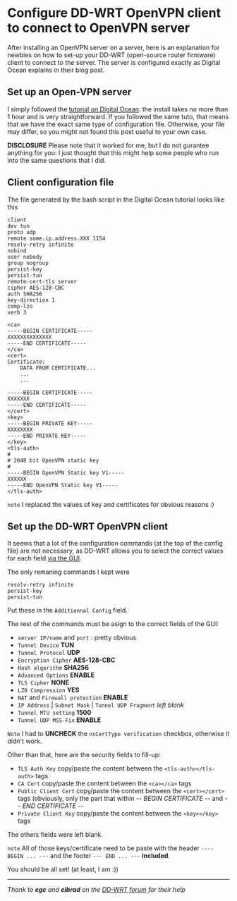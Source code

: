# Configure DD-WRT OpenVPN client to connect to OpenVPN server

After installing an OpenVPN server on a server, here is an explanation for newbies on how to set-up your DD-WRT (open-source router firmware) client to connect to the server. The server is configured exactly as Digital Ocean explains in their blog post.

## Set up an Open-VPN server
I simply followed the [tutorial on Digital Ocean](https://www.digitalocean.com/community/tutorials/how-to-set-up-an-openvpn-server-on-ubuntu-16-04): the install takes no more than 1 hour and is very straightforward. If you followed the same tuto, that means that we have the exact same type of configuration file. Otherwise, your file may differ, so you might not found this post useful to your own case. 

**DISCLOSURE** Please note that it worked for me, but I do not gurantee anything for you: I just thought that this might help some people who run into the same questions that I did.

## Client configuration file
The file generated by the bash script in the Digital Ocean tutorial looks like this
```
client
dev tun
proto udp
remote some.ip.address.XXX 1154
resolv-retry infinite
nobind
user nobody
group nogroup
persist-key
persist-tun
remote-cert-tls server
cipher AES-128-CBC
auth SHA256
key-direction 1
comp-lzo
verb 3

<ca>
-----BEGIN CERTIFICATE-----
XXXXXXXXXXXXXX
-----END CERTIFICATE-----
</ca>
<cert>
Certificate:
    DATA FROM CERTIFICATE...
    ...
    ...
    
-----BEGIN CERTIFICATE-----
XXXXXXX
-----END CERTIFICATE-----
</cert>
<key>
-----BEGIN PRIVATE KEY-----
XXXXXXXX
-----END PRIVATE KEY-----
</key>
<tls-auth>
#
# 2048 bit OpenVPN static key
#
-----BEGIN OpenVPN Static key V1-----
XXXXXX
-----END OpenVPN Static key V1-----
</tls-auth>
```

`note` I replaced the values of key and certificates for obvious reasons :) 

## Set up the DD-WRT OpenVPN client
It seems that a lot of the configuration commands (at the top of the config file) are not necessary, as DD-WRT allows you to select the correct values for each field [via the GUI](https://www.dd-wrt.com/wiki/index.php/OpenVPN#GUI:_Client_Mode).

The only remaning commands I kept were
```
resolv-retry infinite
persist-key
persist-tun
```

Put these in the `Additionnal Config` field.

The rest of the commands must be asign to the correct fields of the GUI: 
* `server IP/name` and `port` : pretty obvious
* `Tunnel Device` **TUN**
* `Tunnel Protocol` **UDP**
* `Encryption Cipher` **AES-128-CBC**
* `Hash algorithm` **SHA256**
* `Advanced Options` **ENABLE**
* `TLS Cipher` **NONE**
* `LZO Compression` **YES**
* `NAT` and `Firewall protection` **ENABLE**
* `IP Address` | `Subnet Mask` | `Tunnel UDP Fragment` *left blank*
* `Tunnel MTU setting` **1500**
* `Tunnel UDP MSS-Fix` **ENABLE**

`Note` I had to **UNCHECK** the `nsCertType verification` checkbox, otherwise it didn't work.

Other than that, here are the security fields to fill-up:
* `TLS Auth Key` copy/paste the content between the `<tls-auth></tls-auth>` tags
* `CA Cert` copy/paste the content between the `<ca></ca>` tags
* `Public Client Cert` copy/paste the content between the `<cert></cert>` tags (obviously, only the part that within *-- BEGIN CERTIFICATE --* and *-- END CERTIFICATE --*
* `Private Client Key` copy/paste the content between the `<key></key>` tags 

The others fields were left blank.

`note` All of those keys/certificate need to be paste with the header `---- BEGIN ... ---` and the footer `--- END ... ---` **included**.

You should be all set! (at least, I am :))

--------

*Thank to **egc** and **eibrad** on the [DD-WRT forum](https://www.dd-wrt.com/phpBB2/viewtopic.php?p=1124095#1124095) for their help*
